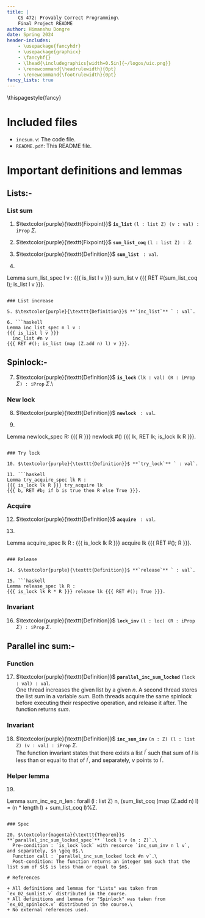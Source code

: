 ```yaml
---
title: |
    CS 472: Provably Correct Programming\
    Final Project README
author: Himanshu Dongre
date: Spring 2024
header-includes:
    - \usepackage{fancyhdr}
    - \usepackage{graphicx}
    - \fancyhf{}
    - \lhead{\includegraphics[width=0.5in]{~/logos/uic.png}}
    - \renewcommand{\headrulewidth}{0pt}
    - \renewcommand{\footrulewidth}{0pt}
fancy_lists: true
---
```

\thispagestyle{fancy}

# Included files

+ `incsum.v`: The code file.
+ `README.pdf`: This README file.

# Important definitions and lemmas

## Lists:-

### List sum 

1. $\textcolor{purple}{\texttt{Fixpoint}}$ **`is_list`** `(l : list Z) (v : val) : iProp` $\Sigma$.

2. $\textcolor{purple}{\texttt{Fixpoint}}$ **`sum_list_coq`** `(l : list Z) : Z`.

3. $\textcolor{purple}{\texttt{Definition}}$ **`sum_list`** ` : val`.

4. ```haskell
Lemma sum_list_spec l v :
  {{{ is_list l v }}} sum_list v
  {{{ RET #(sum_list_coq l); is_list l v }}}.
  ```

### List increase

5. $\textcolor{purple}{\texttt{Definition}}$ **`inc_list`** ` : val`.

6. ```haskell
Lemma inc_list_spec n l v :
  {{{ is_list l v }}}
    inc_list #n v
  {{{ RET #(); is_list (map (Z.add n) l) v }}}.
  ```

## Spinlock:-

7. $\textcolor{purple}{\texttt{Definition}}$ **`is_lock`** `(lk : val) (R : iProp` $\Sigma$`) : iProp` $\Sigma$.\ 

### New lock

8. $\textcolor{purple}{\texttt{Definition}}$ **`newlock`** ` : val`.

9. ```haskell
Lemma newlock_spec R:
  {{{ R }}} newlock #() {{{ lk, RET lk; is_lock lk R }}}.
  ```

### Try lock

10. $\textcolor{purple}{\texttt{Definition}}$ **`try_lock`** ` : val`.

11. ```haskell
Lemma try_acquire_spec lk R :
  {{{ is_lock lk R }}} try_acquire lk
  {{{ b, RET #b; if b is true then R else True }}}.
  ```

### Acquire

12. $\textcolor{purple}{\texttt{Definition}}$ **`acquire`** ` : val`.

13. ```haskell
Lemma acquire_spec lk R :
  {{{ is_lock lk R }}} acquire lk {{{ RET #(); R }}}.
  ```

### Release

14. $\textcolor{purple}{\texttt{Definition}}$ **`release`** ` : val`.

15. ```haskell
Lemma release_spec lk R :
  {{{ is_lock lk R * R }}} release lk {{{ RET #(); True }}}.
  ```

### Invariant

16. $\textcolor{purple}{\texttt{Definition}}$ **`lock_inv`** `(l : loc) (R : iProp` $\Sigma$`) : iProp` $\Sigma$.

## Parallel inc sum:-

### Function

17. $\textcolor{purple}{\texttt{Definition}}$ **`parallel_inc_sum_locked`** `(lock : val) : val`.\
    One thread increases the given list by a given $n$. A second thread stores the list sum in a variable $sum$. Both threads acquire the same spinlock before executing their respective operation, and release it after. The function returns $sum$.

### Invariant

18. $\textcolor{purple}{\texttt{Definition}}$ **`inc_sum_inv`** `(n : Z) (l : list Z) (v : val) : iProp` $\Sigma$.\
    The function invariant states that there exists a list $l^\prime$ such that sum of $l$ is less than or equal to that of $l^\prime$, and separately, $v$ points to $l^\prime$.

### Helper lemma

19. ```haskell
Lemma sum_inc_eq_n_len : forall (l : list Z) n,
  (sum_list_coq (map (Z.add n) l) = (n * length l) + sum_list_coq l)%Z.
  ```

### Spec

20. $\textcolor{magenta}{\texttt{Theorem}}$ **`parallel_inc_sum_locked_spec`** `lock l v (n : Z)`.\
    Pre-condition : `is_lock lock` with resource `inc_sum_inv n l v`, and separately, $n \geq 0$.\
    Function call : `parallel_inc_sum_locked lock #n v`.\
    Post-condition: The function returns an integer $m$ such that the list sum of $l$ is less than or equal to $m$.

# References

+ All definitions and lemmas for "Lists" was taken from `ex_02_sumlist.v` distributed in the course.
+ All definitions and lemmas for "Spinlock" was taken from `ex_03_spinlock.v` distributed in the course.\
+ No external references used. 
